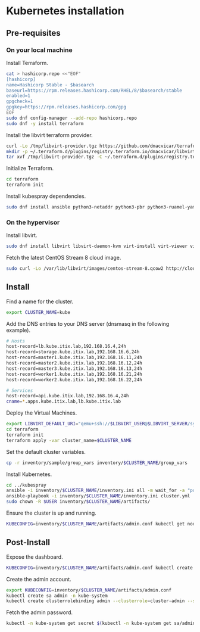 # Kubernetes installation

## Pre-requisites

### On your local machine

Install Terraform.

```sh
cat > hashicorp.repo <<"EOF"
[hashicorp]
name=Hashicorp Stable - $basearch
baseurl=https://rpm.releases.hashicorp.com/RHEL/8/$basearch/stable
enabled=1
gpgcheck=1
gpgkey=https://rpm.releases.hashicorp.com/gpg
EOF
sudo dnf config-manager --add-repo hashicorp.repo
sudo dnf -y install terraform
```

Install the libvirt terraform provider.

```sh
curl -Lo /tmp/libvirt-provider.tgz https://github.com/dmacvicar/terraform-provider-libvirt/releases/download/v0.6.3/terraform-provider-libvirt-0.6.3+git.1604843676.67f4f2aa.Fedora_32.x86_64.tar.gz
mkdir -p ~/.terraform.d/plugins/registry.terraform.io/dmacvicar/libvirt/0.6.3/linux_amd64
tar xvf /tmp/libvirt-provider.tgz -C ~/.terraform.d/plugins/registry.terraform.io/dmacvicar/libvirt/0.6.3/linux_amd64
```

Initialize Terraform.

```sh
cd terraform
terraform init
```

Install kubespray dependencies.

```sh
sudo dnf install ansible python3-netaddr python3-pbr python3-ruamel-yaml python3-jmespath
```

### On the hypervisor

Install libvirt.

```sh
sudo dnf install libvirt libvirt-daemon-kvm virt-install virt-viewer virt-top libguestfs-tools nmap-ncat
```

Fetch the latest CentOS Stream 8 cloud image.

```sh
sudo curl -Lo /var/lib/libvirt/images/centos-stream-8.qcow2 http://cloud.centos.org/centos/8-stream/x86_64/images/CentOS-Stream-GenericCloud-8-20201217.0.x86_64.qcow2
```

## Install

Find a name for the cluster.

```sh
export CLUSTER_NAME=kube
```

Add the DNS entries to your DNS server (dnsmasq in the following example).

```sh
# Hosts
host-record=lb.kube.itix.lab,192.168.16.4,24h
host-record=storage.kube.itix.lab,192.168.16.6,24h
host-record=master1.kube.itix.lab,192.168.16.11,24h
host-record=master2.kube.itix.lab,192.168.16.12,24h
host-record=master3.kube.itix.lab,192.168.16.13,24h
host-record=worker1.kube.itix.lab,192.168.16.21,24h
host-record=worker2.kube.itix.lab,192.168.16.22,24h

# Services
host-record=api.kube.itix.lab,192.168.16.4,24h
cname=*.apps.kube.itix.lab,lb.kube.itix.lab
```

Deploy the Virtual Machines.

```sh
export LIBVIRT_DEFAULT_URI="qemu+ssh://$LIBVIRT_USER@$LIBVIRT_SERVER/system"
cd terraform
terraform init
terraform apply -var cluster_name=$CLUSTER_NAME
```

Set the default cluster variables.

```sh
cp -r inventory/sample/group_vars inventory/$CLUSTER_NAME/group_vars
```

Install Kubernetes.

```sh
cd ../kubespray
ansible -i inventory/$CLUSTER_NAME/inventory.ini all -m wait_for -a "port=22"
ansible-playbook -i inventory/$CLUSTER_NAME/inventory.ini cluster.yml
sudo chown -R $USER inventory/$CLUSTER_NAME/artifacts/
```

Ensure the cluster is up and running.

```sh
KUBECONFIG=inventory/$CLUSTER_NAME/artifacts/admin.conf kubectl get nodes
```

## Post-Install

Expose the dashboard.

```sh
KUBECONFIG=inventory/$CLUSTER_NAME/artifacts/admin.conf kubectl create ingress dashboard -n kube-system --rule "dashboard.apps.kube.itix.lab/*=kubernetes-dashboard:443,tls" --annotation=ingress.kubernetes.io/ssl-passthrough=true --annotation=nginx.ingress.kubernetes.io/backend-protocol=HTTPS --annotation=kubernetes.io/ingress.allow-http=false
```

Create the admin account.

```sh
export KUBECONFIG=inventory/$CLUSTER_NAME/artifacts/admin.conf
kubectl create sa admin -n kube-system
kubectl create clusterrolebinding admin --clusterrole=cluster-admin --serviceaccount=kube-system:admin -n kube-system
```

Fetch the admin password.

```sh
kubectl -n kube-system get secret $(kubectl -n kube-system get sa/admin -o jsonpath="{.secrets[0].name}") -o go-template="{{.data.token | base64decode}}"
```
